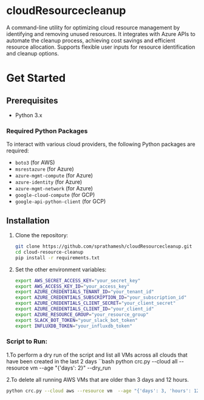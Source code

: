 # cloudResourcecleanup
A command-line utility for optimizing cloud resource management by identifying and removing unused resources. It integrates with Azure APIs to automate the cleanup process, achieving cost savings and efficient resource allocation. Supports flexible user inputs for resource identification and cleanup options.

# Get Started

## Prerequisites

- Python 3.x

### Required Python Packages

To interact with various cloud providers, the following Python packages are required:

- `boto3` (for AWS)
- `msrestazure` (for Azure)
- `azure-mgmt-compute` (for Azure)
- `azure-identity` (for Azure)
- `azure-mgmt-network` (for Azure)
- `google-cloud-compute` (for GCP)
- `google-api-python-client` (for GCP)

## Installation

1. Clone the repository:
   ```bash
   git clone https://github.com/sprathamesh/cloudResourcecleanup.git
   cd cloud-resource-cleanup
   pip install -r requirements.txt

2. Set the other environment variables:
   ```bash
   export AWS_SECRET_ACCESS_KEY="your_secret_key"
   export AWS_ACCESS_KEY_ID="your_access_key"
   export AZURE_CREDENTIALS_TENANT_ID="your_tenant_id"
   export AZURE_CREDENTIALS_SUBSCRIPTION_ID="your_subscription_id"
   export AZURE_CREDENTIALS_CLIENT_SECRET="your_client_secret"
   export AZURE_CREDENTIALS_CLIENT_ID="your_client_id"
   export AZURE_RESOURCE_GROUP="your_resource_group"
   export SLACK_BOT_TOKEN="your_slack_bot_token"
   export INFLUXDB_TOKEN="your_influxdb_token"

### Script to Run:
1.To perform a dry run of the script and list all VMs across all clouds that have been created in the last 2 days
   ``bash
   python crc.py --cloud all --resource vm --age "{'days': 2}" --dry_run
   
2.To delete all running AWS VMs that are older than 3 days and 12 hours.
   ```bash
   python crc.py --cloud aws --resource vm  --age "{'days': 3, 'hours': 12}"




